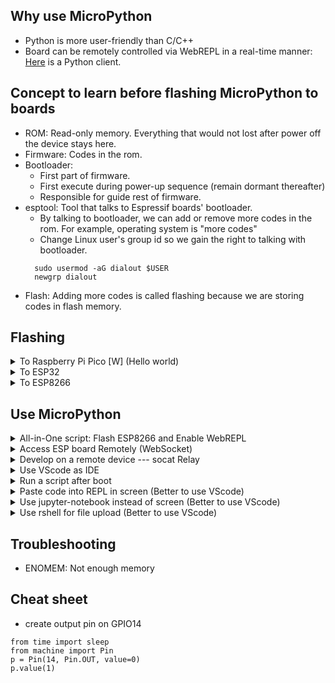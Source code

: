 ## Why use MicroPython
* Python is more user-friendly than C/C++
* Board can be remotely controlled via WebREPL in a real-time manner: [Here](ESP8266_WebREPL.ipynb) is a Python client.
## Concept to learn before flashing MicroPython to boards 
  * ROM: Read-only memory. Everything that would not lost after power off the device stays here.
  * Firmware: Codes in the rom.
  * Bootloader: 
    * First part of firmware. 
    * First execute during power-up sequence (remain dormant thereafter)
    * Responsible for guide rest of firmware. 
  * esptool: Tool that talks to Espressif boards' bootloader.
    * By talking to bootloader, we can add or remove more codes in the rom. For example, operating system is "more codes"
    * Change Linux user's group id so we gain the right to talking with bootloader.
    ``` 
      sudo usermod -aG dialout $USER
      newgrp dialout
    ```
  * Flash: Adding more codes is called flashing because we are storing codes in flash memory. 
## Flashing 
<details>
  <summary> To Raspberry Pi Pico [W] (Hello world)</summary>
  
  1. Connect Pico to PC via USB cable.
  2. A new removable media appears as RPI-RP2
  3. There is a pre-compiled micropython fireware, a downloadable [UF2 file](https://www.raspberrypi.com/documentation/microcontrollers/micropython.html).
  4. Download the UF2 file into RPI-RP2.
  5. Pico will restart automatically then boot into micropython.
  6. A new serial port is now avaiable at /dev/ttyACM0
  7. Use screen to play with micropython (ported Python3.4)
  ```
  # screen /dev/ttyACM0 115200
  >>> import sys
  >>> print(sys.version)
  3.4.0
  ```
  8. Pico's MicroPython [Docs](https://docs.micropython.org/en/latest/rp2/quickref.html)
</details>
 
<details>
  <summary> To ESP32 </summary>
  
 * Remove "more codes" (For some special board like <i>Heltec Wireless Stick Lite</i>, One [has to](https://github.com/espressif/esptool/wiki/ESP32-Boot-Mode-Selection) bring down GPIO0 to flash the board)
  ```
  pip install esptool
  esptool.py --port /dev/ttyUSB0 erase_flash                         # Erase flash. Only bootload left in ROM
  ```
  * Add "more codes" which is MicroPython
  ```
  # https://micropython.org/download/esp32/
  wget https://micropython.org/resources/firmware/esp32-20210902-v1.17.bin
  esptool.py --port /dev/ttyUSB0 --chip esp32 write_flash -z 0x1000 esp32-20210902-v1.17.bin
  ```
  * Hello World
  ```
  $ screen /dev/ttyUSB0 115200
  >>> import sys
  >>> print(sys.version)
  3.4.0
  ```
</details>

<details>
  <summary> To ESP8266 </summary>
  
  * Flash MicroPython
  ```shell
  esptool.py --port /dev/ttyUSB0               erase_flash
  esptool.py --port /dev/ttyUSB0 --baud 460800 write_flash --flash_size=detect 0 esp8266-20210902-v1.17.bin
  ```
</details> 

## Use MicroPython

<details> 
  <summary> All-in-One script: Flash ESP8266 and Enable WebREPL </summary>  
   
  ```shell 
  esptool.py --port /dev/ttyUSB0               erase_flash
  esptool.py --port /dev/ttyUSB0 --baud 460800 write_flash --flash_size=detect 0 esp8266-20210902-v1.17.bin 
  
  screen -d -m -S esp8266 /dev/ttyUSB0 115200  
  screen -S esp8266 -X stuff "^M"
  screen -S esp8266 -X stuff "import webrepl_setup ^M"
  screen -S esp8266 -X stuff "E^M"
  screen -S esp8266 -X stuff "123456^M"
  screen -S esp8266 -X stuff "123456^M"
  screen -S esp8266 -X stuff "y^M" 
  sleep 5
  screen -S esp8266 -X stuff "^M"
  screen -S esp8266 -X stuff "import network ^M"
  screen -S esp8266 -X stuff "wlan = network.WLAN(network.STA_IF) ^M"
  screen -S esp8266 -X stuff "wlan.active(True) ^M"
  screen -S esp8266 -X stuff "wlan.config(dhcp_hostname='IRreceiver') ^M"
  screen -S esp8266 -X stuff "wlan.connect('SSID', 'PASSWORD') ^M"
  sleep 5
  screen -S esp8266 -X stuff "wlan.ifconfig() ^M" 
  screen -S esp8266 -X quit   
  ```
</details>

<details> 
  <summary> Access ESP board Remotely (WebSocket) </summary>  
 
  * Setup [WebREPL](https://learn.adafruit.com/micropython-basics-esp8266-webrepl/access-webrepl)
    1. Flash MicroPython (>1.8.6)
    2. Use Serial Communication
    ```
    screen /dev/ttyUSB0 115200
    import webrepl_setup
    # >>> E (Press Shift + E Keys)
    # >>> 123456 (As WebREPL password)
    ``` 
    3. Visit https://micropython.org/webrepl/ so one can connect to ESP board after step 4.
    4. Connect MicroPython's WiFi access point so the board can be accessed remotely. 
  * Access WebREPL when ESP board is in Station Mode 
    * Run following code via Serial Com to join the board to a WiFi network and it will be accessiable via WebSocket automatically even after reboot. 
    ```
    import network 
    wlan = network.WLAN(network.STA_IF)
    wlan.active(True)
    wlan.config(dhcp_hostname="IwantThisHostname") 
    wlan.connect('ssid', 'password')
    wlan.ifconfig()
    # ('192.168.x.128', '255.255.255.0', '192.168.x.x', '8.8.8.8')
    ```
  * [Here](ESP8266_WebREPL.ipynb) is a Python client
  * All in One
    ```shell
    esptool.py --port /dev/ttyUSB0               erase_flash
    esptool.py --port /dev/ttyUSB0 --baud 460800 write_flash --flash_size=detect 0 esp8266-20210902-v1.17.bin 
    
    screen -d -m -S esp8266 /dev/ttyUSB0 115200  
    screen -S esp8266 -X stuff "^M"
    screen -S esp8266 -X stuff "import webrepl_setup ^M"
    screen -S esp8266 -X stuff "E^M"
    screen -S esp8266 -X stuff "123456^M"
    screen -S esp8266 -X stuff "123456^M"
    screen -S esp8266 -X stuff "y^M" 
    screen -S esp8266 -X stuff "^M"
    screen -S esp8266 -X stuff "import network ^M"
    screen -S esp8266 -X stuff "wlan = network.WLAN(network.STA_IF) ^M"
    screen -S esp8266 -X stuff "wlan.active(True) ^M"
    screen -S esp8266 -X stuff "wlan.config(dhcp_hostname='IRreceiver') ^M"
    screen -S esp8266 -X stuff "wlan.connect('SSID', 'PASSWORD') ^M"
    screen -S esp8266 -X stuff "wlan.ifconfig() ^M" 
    screen -S esp8266 -X quit  
    ```
 
</details>

<details> 
  <summary> Develop on a remote device --- socat Relay </summary>  
  
  * Partial credit to [FloHimself](https://unix.stackexchange.com/a/201763) 
  * An ESP8266 is attached to a respberry "piMachine"
  * We can relay /dev/ttyUSB0 on pi to local machine, a Linux VM.
  ```
  # Start a remote screen session on pi 
  ssh piMachine "screen -s /bin/bash -d -m -S mySocat"
  # Run socat in remote screen session so that 127.0.0.1:12345 is listening.
  ssh piMachine "screen                    -S mySocat -X stuff \"socat /dev/ttyUSB0,RAW TCP-LISTEN:12345,BIND=127.0.0.1,FORK ^M\"" 
  # Forward remote 127.0.0.1:12345 to local 54321
  ssh -NfL 54321:127.0.0.1:12345 piMachine 
  # Create a symbolic link foo
  socat PTY,raw,link=foo tcp:127.0.0.1:54321 &
  # Use foo
  screen foo 115200
  ```
  
</details>

<details> 
  <summary> Use VScode as IDE </summary>  
  
  1. Install [VScode](https://code.visualstudio.com/)
  2. Search <i>Pico-Go</i> in extensions marketplace
  3. Create a folder so we can configure Pico-Go
  4. In Vscode's <i>Command Palette</i>, run "Pico-Go > Global settings".
     * Change global settings' pico-go.json 
     ```
     { 
       "auto_connect": false
     }
     ```
  5. In Vscode's <i>Command Palette</i>, run "Pico-Go > configurate project"
     * Add new key and value in project's pico-go.json 
     ```
     {
       "sync_folder": "",
       "open_on_start": true,  
       "manual_com_device": "/dev/ttyACM0"
     }
     ```
  6. Restart VScode
</details>  
 
<details> 
  <summary> Run a script after boot</summary> 
  
  * Just name a script main.py instead of test.py and use [rshell](https://github.com/dhylands/rshell) to upload
  * When the board reboot, the script will run. 
</details>  

<details> 
  <summary> Paste code into REPL in screen (Better to use VScode) </summary>  
  
  * [2.3.5. Paste mode](https://docs.micropython.org/en/latest/esp8266/tutorial/repl.html#paste-mode)
  * [2.3.6. Other control commands](https://docs.micropython.org/en/latest/esp8266/tutorial/repl.html#other-control-commands)
</details> 

<details> 
  <summary> Use jupyter-notebook instead of screen (Better to use VScode) </summary>  
  
  * Add MicroPython [Kernel](https://github.com/goatchurchprime/jupyter_micropython_kernel)
  ```
  pip install jupyter_micropython_kernel
  python -m jupyter_micropython_kernel.install
  ``` 
</details> 

<details> 
  <summary> Use rshell for file upload (Better to use VScode) </summary> 
  
  1. Prepare a lib on Desktop
  ```shell
  cat << EOF > test.py
  def hello_world():
    print("Hello World!")
  EOF
  ```
  2. Use [rshell](https://github.com/dhylands/rshell) to transfer file
  ```shell
  rshell -p /dev/ttyACM0 cp test.py /pyboard
  ```
  3. Import lib
  ```
  >>> import test
  >>> test.hello_world()
  Hello World!
  ```
</details> 

## Troubleshooting
* ENOMEM: Not enough memory
## Cheat sheet
* create output pin on GPIO14 
``` 
from time import sleep 
from machine import Pin  
p = Pin(14, Pin.OUT, value=0)  
p.value(1)   
```
